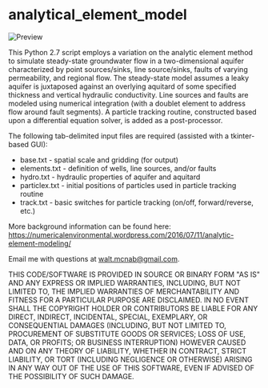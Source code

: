 # analytical_element_model

![Preview](https://numericalenvironmental.files.wordpress.com/2016/07/particle-tracks.png)

This Python 2.7 script employs a variation on the analytic element method to simulate steady-state groundwater flow in a two-dimensional aquifer characterized by point sources/sinks, line source/sinks, faults of varying permeability, and regional flow. The steady-state model assumes a leaky aquifer is juxtaposed against an overlying aquitard of some specified thickness and vertical hydraulic conductivity. Line sources and faults are modeled using numerical integration (with a doublet element to address flow around fault segments). A particle tracking routine, constructed based upon a differential equation solver, is added as a post-processor.

The following tab-delimited input files are required (assisted with a tkinter-based GUI):

* base.txt - spatial scale and gridding (for output)
* elements.txt - definition of wells, line sources, and/or faults
* hydro.txt - hydraulic properties of aquifer and aquitard
* particlex.txt - initial positions of particles used in particle tracking routine
* track.txt - basic switches for particle tracking (on/off, forward/reverse, etc.)

More background information can be found here: https://numericalenvironmental.wordpress.com/2016/07/11/analytic-element-modeling/

Email me with questions at walt.mcnab@gmail.com. 

THIS CODE/SOFTWARE IS PROVIDED IN SOURCE OR BINARY FORM "AS IS" AND ANY EXPRESS OR IMPLIED WARRANTIES, INCLUDING, BUT NOT LIMITED TO, THE IMPLIED WARRANTIES OF MERCHANTABILITY AND FITNESS FOR A PARTICULAR PURPOSE ARE DISCLAIMED. IN NO EVENT SHALL THE COPYRIGHT HOLDER OR CONTRIBUTORS BE LIABLE FOR ANY DIRECT, INDIRECT, INCIDENTAL, SPECIAL, EXEMPLARY, OR CONSEQUENTIAL DAMAGES (INCLUDING, BUT NOT LIMITED TO, PROCUREMENT OF SUBSTITUTE GOODS OR SERVICES; LOSS OF USE, DATA, OR PROFITS; OR BUSINESS INTERRUPTION) HOWEVER CAUSED AND ON ANY THEORY OF LIABILITY, WHETHER IN CONTRACT, STRICT LIABILITY, OR TORT (INCLUDING NEGLIGENCE OR OTHERWISE) ARISING IN ANY WAY OUT OF THE USE OF THIS SOFTWARE, EVEN IF ADVISED OF THE POSSIBILITY OF SUCH DAMAGE.
